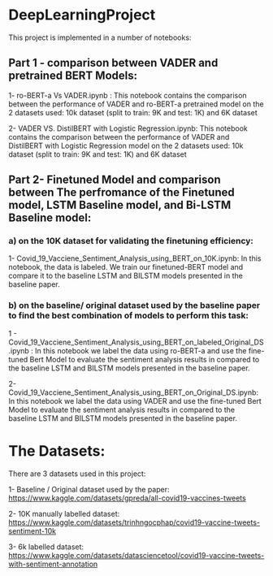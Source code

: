 # DeepLearningProject

This project is implemented in a number of notebooks:
## Part 1 - comparison between VADER and pretrained BERT Models:
1- ro-BERT-a Vs VADER.ipynb : This notebook contains the comparison between the performance of VADER and ro-BERT-a pretrained model on the 2 datasets used: 10k dataset (split to train: 9K and test: 1K) and 6K dataset

2- VADER VS. DistilBERT with Logistic Regression.ipynb: This notebook contains the comparison between the performance of VADER and DistilBERT with Logistic Regression model on the 2 datasets used: 10k dataset (split to train: 9K and test: 1K) and 6K dataset

## Part 2- Finetuned Model and comparison between The perfromance of the Finetuned model, LSTM Baseline model, and Bi-LSTM Baseline model:
### a) on the 10K dataset for validating the finetuning efficiency:
1- Covid_19_Vacciene_Sentiment_Analysis_using_BERT_on_10K.ipynb: In this notebook, the data is labeled. We train our finetuned-BERT model and compare it to the baseline LSTM and BILSTM models presented in the baseline paper.

### b) on the baseline/ original dataset used by the baseline paper to find the best combination of models to perform this task:
1 - Covid_19_Vacciene_Sentiment_Analysis_using_BERT_on_labeled_Original_DS.ipynb :  In this notebook we label the data using ro-BERT-a and use the fine-tuned Bert Model to evaluate the sentiment analysis results in compared to the baseline LSTM and BILSTM models presented in the baseline paper.

2- Covid_19_Vacciene_Sentiment_Analysis_using_BERT_on_Original_DS.ipynb:  In this notebook we label the data using VADER and use the fine-tuned Bert Model to evaluate the sentiment analysis results in compared to the baseline LSTM and BILSTM models presented in the baseline paper.


# The Datasets:

There are 3 datasets used in this project:

1- Baseline / Original dataset used by the paper: https://www.kaggle.com/datasets/gpreda/all-covid19-vaccines-tweets

2- 10K manually labelled dataset: https://www.kaggle.com/datasets/trinhngocphap/covid19-vaccine-tweets-sentiment-10k

3- 6k labelled dataset: https://www.kaggle.com/datasets/datasciencetool/covid19-vaccine-tweets-with-sentiment-annotation
 
